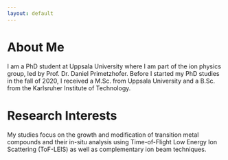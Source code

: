 ```yaml
---
layout: default
---
```


# About Me

I am a PhD student at Uppsala University where I am part of the ion physics group, led by Prof. Dr. Daniel Primetzhofer. Before I started my PhD studies in the fall of 2020, I received a M.Sc. from Uppsala University and a B.Sc. from the Karlsruher Institute of Technology. 

# Research Interests
My studies focus on the growth and modification of transition metal compounds and their in-situ analysis using Time-of-Flight Low Energy Ion Scattering (ToF-LEIS) as well as complementary ion beam techniques.
